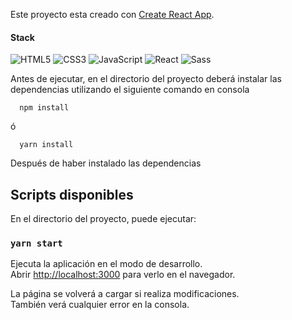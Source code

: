 Este proyecto esta creado con [Create React App](https://github.com/facebook/create-react-app).

#### Stack
![HTML5](https://img.shields.io/badge/-HTML5-%23E44D27?logo=html5&logoColor=ffffff)
![CSS3](https://img.shields.io/badge/-CSS3-%231572B6?logo=css3)
![JavaScript](https://img.shields.io/badge/-JavaScript-%23F7DF1C?&logo=javascript&logoColor=000000&labelColor=%23F7DF1C&color=%23FFCE5A)
![React](https://img.shields.io/badge/-React-%23282C34?logo=react)
![Sass](https://img.shields.io/badge/-Sass-%23CC6699?logo=sass&logoColor=ffffff)

Antes de ejecutar, en el directorio del proyecto deberá instalar las dependencias utilizando el siguiente comando en consola

```
  npm install
```
ó

```
  yarn install
```

Después de haber instalado las dependencias

## Scripts disponibles

En el directorio del proyecto, puede ejecutar:

### `yarn start`

Ejecuta la aplicación en el modo de desarrollo.<br />
Abrir [http://localhost:3000](http://localhost:3000) para verlo en el navegador.

La página se volverá a cargar si realiza modificaciones.<br />
También verá cualquier error en la consola.
